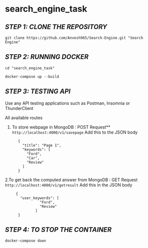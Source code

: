 # search_engine_task

## *STEP 1: CLONE THE REPOSITORY*
`git clone https://github.com/Anvesh965/Search-Engine.git "Search Engine"`

## *STEP 2: RUNNING DOCKER*
```
cd "search_engine_task"

docker-compose up --build
```
## *STEP 3: TESTING API*
Use any API testing applications such as Postman, Insomnia or ThunderClient

All available routes
1. To store webpage in MongoDB : POST Request**
    `http://localhost:4000/v1/savepage`
     Add this to the JSON body
```
      {
        "title": "Page 1",
        "keywords": [
          "Ford",
          "Car",
          "Review"
        ]
      }
 ```
 2.To get back the computed answer from MongoDB : GET Request
     `http://localhost:4000/v1/getresult`
     Add this in the JSON body
```
     {    
       "user_keywords": [
                "Ford",      
                "Review"    
              ]
      }
```
## *STEP 4: TO STOP THE CONTAINER*
`docker-compose down`
      
    
    
